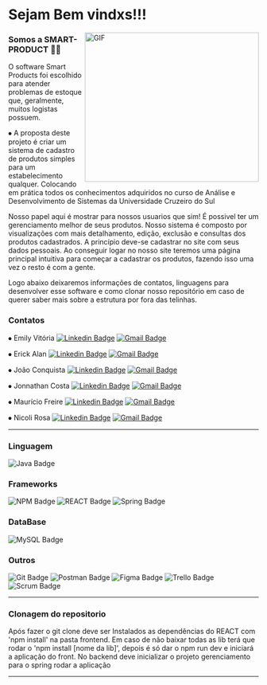 # Sejam Bem vindxs!!!

<img align="right" alt="GIF" src="https://i.imgur.com/x6a1mIq.gif" width="350" height="300" />

 ### Somos a SMART-PRODUCT 👨‍💻 

<p> O software Smart Products foi escolhido para atender problemas de estoque que, geralmente, muitos logistas possuem.</p>

<p> ⦁	A proposta deste projeto é criar um sistema de cadastro de produtos simples para um estabelecimento qualquer. 
 Colocando em prática todos os conhecimentos adquiridos no curso de Análise e Desenvolvimento de Sistemas da 
 Universidade Cruzeiro do Sul </p>

<p> Nosso papel aqui é mostrar para nossos usuarios que sim! É possivel ter um gerenciamento melhor de seus produtos. 
Nosso sistema é composto por visualizações com mais detalhamento, edição, exclusão e consultas dos produtos cadastrados.
A princípio deve-se cadastrar no site com seus dados pessoais. Ao conseguir logar no nosso site 
teremos uma página principal intuitiva para começar a cadastrar os produtos, fazendo isso uma 
 vez o resto é com a gente.</p>

<p> Logo abaixo deixaremos informações de contatos, linguagens para desenvolver esse software e como clonar nosso 
 repositório em caso de querer saber mais sobre a estrutura por fora das telinhas.</p>

### Contatos
⦁ Emily Vitória 
[![Linkedin Badge](https://img.shields.io/badge/-LinkedIn-blue?style=flat-square&logo=Linkedin&logoColor=white&link=link_do_seu_perfil_no_linkedin)](
https://www.linkedin.com/in/emily-vitoria-ramos-4b4b5820a)
[![Gmail Badge](https://img.shields.io/badge/-Gmail-c14438?style=flat-square&logo=Gmail&logoColor=white&link=mailto:seu_email)](emily.ramos.11.009@gmail.com)

⦁ Erick Alan
[![Linkedin Badge](https://img.shields.io/badge/-LinkedIn-blue?style=flat-square&logo=Linkedin&logoColor=white&link=link_do_seu_perfil_no_linkedin)](
https://www.linkedin.com/in/erick-alan-7bb92b1b4/)
[![Gmail Badge](https://img.shields.io/badge/-Gmail-c14438?style=flat-square&logo=Gmail&logoColor=white&link=mailto:seu_email)](erickalan068@gmail.com)

⦁ João Conquista
[![Linkedin Badge](https://img.shields.io/badge/-LinkedIn-blue?style=flat-square&logo=Linkedin&logoColor=white&link=link_do_seu_perfil_no_linkedin)](
https://www.linkedin.com/in/joão-victor-conquista-97328017b/)
[![Gmail Badge](https://img.shields.io/badge/-Gmail-c14438?style=flat-square&logo=Gmail&logoColor=white&link=mailto:seu_email)](joaoconquistadev@gmail.com)

⦁ Jonnathan Costa
[![Linkedin Badge](https://img.shields.io/badge/-LinkedIn-blue?style=flat-square&logo=Linkedin&logoColor=white&link=link_do_seu_perfil_no_linkedin)](
https://www.linkedin.com/in/jonnathan-costa-362956198/)
[![Gmail Badge](https://img.shields.io/badge/-Gmail-c14438?style=flat-square&logo=Gmail&logoColor=white&link=mailto:seu_email)](jonnathan.costa@outlook.com)

⦁ Maurício Freire
[![Linkedin Badge](https://img.shields.io/badge/-LinkedIn-blue?style=flat-square&logo=Linkedin&logoColor=white&link=link_do_seu_perfil_no_linkedin)](
https://www.linkedin.com/in/maurício-freire/)
[![Gmail Badge](https://img.shields.io/badge/-Gmail-c14438?style=flat-square&logo=Gmail&logoColor=white&link=mailto:seu_email)](mauriciotcg3@gmail.com)

⦁ Nicoli Rosa
[![Linkedin Badge](https://img.shields.io/badge/-LinkedIn-blue?style=flat-square&logo=Linkedin&logoColor=white&link=link_do_seu_perfil_no_linkedin)](
https://www.linkedin.com/in/nicoli-rosa-moraes-17664620a)
[![Gmail Badge](https://img.shields.io/badge/-Gmail-c14438?style=flat-square&logo=Gmail&logoColor=white&link=mailto:seu_email)](Niinarosa71@gmail.com)

---

### Linguagem

 ![Java Badge](https://img.shields.io/badge/Java-ED8B00?style=for-the-badge&logo=java&logoColor=white)

### Frameworks

![NPM Badge](https://img.shields.io/badge/npm-CB3837?style=for-the-badge&logo=npm&logoColor=white)
![REACT Badge](https://img.shields.io/badge/React-20232A?style=for-the-badge&logo=react&logoColor=61DAFB)
![Spring Badge](https://img.shields.io/badge/Spring-6DB33F?style=for-the-badge&logo=spring&logoColor=white)
 
 ### DataBase
 
 ![MySQL Badge](https://img.shields.io/badge/MySQL-0000FF?style=for-the-badge&logo=mysql&logoColor=white)
 
### Outros

 ![Git Badge](https://img.shields.io/badge/Git-F05032?style=for-the-badge&logo=git&logoColor=white)
 ![Postman Badge](https://img.shields.io/badge/Postman-FF6C37?style=for-the-badge&logo=Postman&logoColor=white)
 ![Figma Badge](https://img.shields.io/badge/Figma-F24E1E?style=for-the-badge&logo=figma&logoColor=white)
 ![Trello Badge](https://img.shields.io/badge/Trello-blue?style=for-the-badge&logo=trello&logoColor=white)
 ![Scrum Badge](https://img.shields.io/badge/Scrum-00000F?style=for-the-badge&logo=scrum&logoColor=white)

----

### Clonagem do repositorio


<p> Após fazer o git clone deve ser Instalados as dependências do REACT com 'npm install' na pasta frontend. 
 Em caso de não baixar todas as lib terá que rodar o 'npm install [nome da lib]', depois é só dar o npm run dev
e iniciará a aplicação do front. 
No backend deve inicializar o projeto gerenciamento para o spring rodar a aplicação</p>

----








